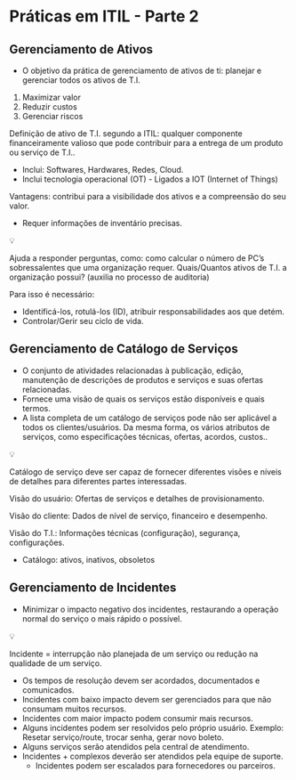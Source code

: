 # Práticas em ITIL - Parte 2

## Gerenciamento de Ativos

- O objetivo da prática de gerenciamento de ativos de ti: planejar e gerenciar todos os ativos de T.I.
1. Maximizar valor
2. Reduzir custos
3. Gerenciar riscos

Definição de ativo de T.I. segundo a ITIL: qualquer componente financeiramente valioso que pode contribuir para a entrega de um produto ou serviço de T.I..

- Inclui: Softwares, Hardwares, Redes, Cloud.
- Inclui tecnologia operacional (OT) - Ligados a IOT (Internet of Things)

Vantagens: contribui para a visibilidade  dos ativos e a compreensão do seu valor.

- Requer informações de inventário precisas.

<aside>
💡

Ajuda a responder perguntas, como: como calcular o número de PC’s sobressalentes que uma organização requer. Quais/Quantos ativos de T.I. a organização possui? (auxilia no processo de auditoria)

</aside>

Para isso é necessário:

- Identificá-los, rotulá-los (ID), atribuir responsabilidades aos que detém.
- Controlar/Gerir seu ciclo de vida.

## Gerenciamento de Catálogo de Serviços

- O conjunto de atividades relacionadas à publicação, edição, manutenção de descrições de produtos e serviços e suas ofertas relacionadas.
- Fornece uma visão de quais os serviços estão disponíveis e quais termos.
- A lista completa de um catálogo de serviços pode não ser aplicável a todos os clientes/usuários. Da mesma forma, os vários atributos de serviços, como especificações técnicas, ofertas, acordos, custos..

<aside>
💡

Catálogo de serviço deve ser capaz de fornecer diferentes visões e níveis de detalhes para diferentes partes interessadas.

</aside>

Visão do usuário: Ofertas de serviços e detalhes de provisionamento.

Visão do cliente: Dados de nível de serviço, financeiro e desempenho.

Visão do T.I.: Informações técnicas (configuração), segurança, configurações.

- Catálogo: ativos, inativos, obsoletos

## Gerenciamento de Incidentes

- Minimizar o impacto negativo dos incidentes, restaurando a operação normal do serviço o mais rápido o possível.

<aside>
💡

Incidente = interrupção não planejada de um serviço ou redução na qualidade de um serviço.

</aside>

- Os tempos de resolução devem ser acordados, documentados e comunicados.
- Incidentes com baixo impacto devem ser gerenciados para que não consumam muitos recursos.
- Incidentes com maior impacto podem consumir mais recursos.
- Alguns incidentes podem ser resolvidos pelo próprio usuário. Exemplo: Resetar serviço/route, trocar senha, gerar novo boleto.
- Alguns serviços serão atendidos pela central de atendimento.
- Incidentes  + complexos deverão ser atendidos pela equipe de suporte.
    - Incidentes podem ser escalados para fornecedores ou parceiros.